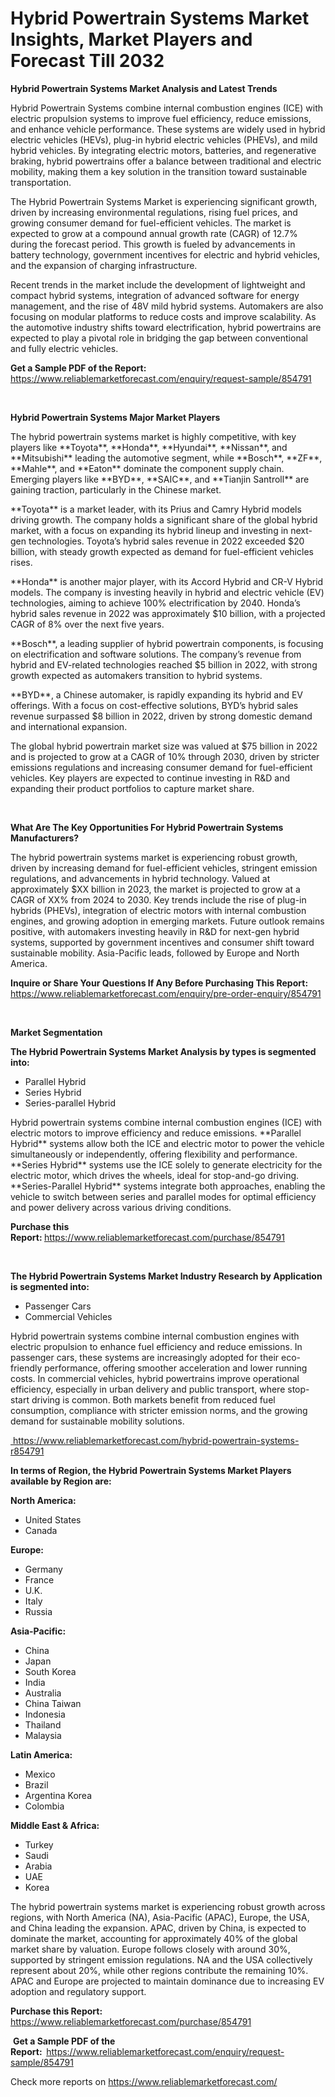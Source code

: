 <p><h1>Hybrid Powertrain Systems Market Insights, Market Players and Forecast Till 2032</h1></p><p><strong>Hybrid Powertrain Systems Market Analysis and Latest Trends</strong></p>
<p><p>Hybrid Powertrain Systems combine internal combustion engines (ICE) with electric propulsion systems to improve fuel efficiency, reduce emissions, and enhance vehicle performance. These systems are widely used in hybrid electric vehicles (HEVs), plug-in hybrid electric vehicles (PHEVs), and mild hybrid vehicles. By integrating electric motors, batteries, and regenerative braking, hybrid powertrains offer a balance between traditional and electric mobility, making them a key solution in the transition toward sustainable transportation.</p><p>The Hybrid Powertrain Systems Market is experiencing significant growth, driven by increasing environmental regulations, rising fuel prices, and growing consumer demand for fuel-efficient vehicles. The market is expected to grow at a compound annual growth rate (CAGR) of 12.7% during the forecast period. This growth is fueled by advancements in battery technology, government incentives for electric and hybrid vehicles, and the expansion of charging infrastructure.</p><p>Recent trends in the market include the development of lightweight and compact hybrid systems, integration of advanced software for energy management, and the rise of 48V mild hybrid systems. Automakers are also focusing on modular platforms to reduce costs and improve scalability. As the automotive industry shifts toward electrification, hybrid powertrains are expected to play a pivotal role in bridging the gap between conventional and fully electric vehicles.</p></p>
<p><strong>Get a Sample PDF of the Report:&nbsp;</strong> <a href="https://www.reliablemarketforecast.com/enquiry/request-sample/854791?utm_campaign=1906&utm_medium=2&utm_source=Github&utm_content=ia&utm_term=21012025&utm_id=hybrid-powertrain-systems">https://www.reliablemarketforecast.com/enquiry/request-sample/854791</a></p>
<p>&nbsp;</p>
<p><strong>Hybrid Powertrain Systems Major Market Players</strong></p>
<p><p>The hybrid powertrain systems market is highly competitive, with key players like **Toyota**, **Honda**, **Hyundai**, **Nissan**, and **Mitsubishi** leading the automotive segment, while **Bosch**, **ZF**, **Mahle**, and **Eaton** dominate the component supply chain. Emerging players like **BYD**, **SAIC**, and **Tianjin Santroll** are gaining traction, particularly in the Chinese market.</p><p>**Toyota** is a market leader, with its Prius and Camry Hybrid models driving growth. The company holds a significant share of the global hybrid market, with a focus on expanding its hybrid lineup and investing in next-gen technologies. Toyota’s hybrid sales revenue in 2022 exceeded $20 billion, with steady growth expected as demand for fuel-efficient vehicles rises.</p><p>**Honda** is another major player, with its Accord Hybrid and CR-V Hybrid models. The company is investing heavily in hybrid and electric vehicle (EV) technologies, aiming to achieve 100% electrification by 2040. Honda’s hybrid sales revenue in 2022 was approximately $10 billion, with a projected CAGR of 8% over the next five years.</p><p>**Bosch**, a leading supplier of hybrid powertrain components, is focusing on electrification and software solutions. The company’s revenue from hybrid and EV-related technologies reached $5 billion in 2022, with strong growth expected as automakers transition to hybrid systems.</p><p>**BYD**, a Chinese automaker, is rapidly expanding its hybrid and EV offerings. With a focus on cost-effective solutions, BYD’s hybrid sales revenue surpassed $8 billion in 2022, driven by strong domestic demand and international expansion.</p><p>The global hybrid powertrain market size was valued at $75 billion in 2022 and is projected to grow at a CAGR of 10% through 2030, driven by stricter emissions regulations and increasing consumer demand for fuel-efficient vehicles. Key players are expected to continue investing in R&D and expanding their product portfolios to capture market share.</p></p>
<p>&nbsp;</p>
<p><strong>What Are The Key Opportunities For Hybrid Powertrain Systems Manufacturers?</strong></p>
<p><p>The hybrid powertrain systems market is experiencing robust growth, driven by increasing demand for fuel-efficient vehicles, stringent emission regulations, and advancements in hybrid technology. Valued at approximately $XX billion in 2023, the market is projected to grow at a CAGR of XX% from 2024 to 2030. Key trends include the rise of plug-in hybrids (PHEVs), integration of electric motors with internal combustion engines, and growing adoption in emerging markets. Future outlook remains positive, with automakers investing heavily in R&D for next-gen hybrid systems, supported by government incentives and consumer shift toward sustainable mobility. Asia-Pacific leads, followed by Europe and North America.</p></p>
<p><strong>Inquire or Share Your Questions If Any Before Purchasing This Report:</strong> <a href="https://www.reliablemarketforecast.com/enquiry/pre-order-enquiry/854791?utm_campaign=1906&utm_medium=2&utm_source=Github&utm_content=ia&utm_term=21012025&utm_id=hybrid-powertrain-systems">https://www.reliablemarketforecast.com/enquiry/pre-order-enquiry/854791</a></p>
<p>&nbsp;</p>
<p><strong>Market Segmentation</strong></p>
<p><strong>The Hybrid Powertrain Systems Market Analysis by types is segmented into:</strong></p>
<p><ul><li>Parallel Hybrid</li><li>Series Hybrid</li><li>Series-parallel Hybrid</li></ul></p>
<p><p>Hybrid powertrain systems combine internal combustion engines (ICE) with electric motors to improve efficiency and reduce emissions. **Parallel Hybrid** systems allow both the ICE and electric motor to power the vehicle simultaneously or independently, offering flexibility and performance. **Series Hybrid** systems use the ICE solely to generate electricity for the electric motor, which drives the wheels, ideal for stop-and-go driving. **Series-Parallel Hybrid** systems integrate both approaches, enabling the vehicle to switch between series and parallel modes for optimal efficiency and power delivery across various driving conditions.</p></p>
<p><strong>Purchase this Report:&nbsp;</strong><a href="https://www.reliablemarketforecast.com/purchase/854791?utm_campaign=1906&utm_medium=2&utm_source=Github&utm_content=ia&utm_term=21012025&utm_id=hybrid-powertrain-systems">https://www.reliablemarketforecast.com/purchase/854791</a></p>
<p>&nbsp;</p>
<p><strong>The Hybrid Powertrain Systems Market Industry Research by Application is segmented into:</strong></p>
<p><ul><li>Passenger Cars</li><li>Commercial Vehicles</li></ul></p>
<p><p>Hybrid powertrain systems combine internal combustion engines with electric propulsion to enhance fuel efficiency and reduce emissions. In passenger cars, these systems are increasingly adopted for their eco-friendly performance, offering smoother acceleration and lower running costs. In commercial vehicles, hybrid powertrains improve operational efficiency, especially in urban delivery and public transport, where stop-start driving is common. Both markets benefit from reduced fuel consumption, compliance with stricter emission norms, and the growing demand for sustainable mobility solutions.</p></p>
<p><a href="https://www.reliablemarketforecast.com/hybrid-powertrain-systems-r854791?utm_campaign=1906&utm_medium=2&utm_source=Github&utm_content=ia&utm_term=21012025&utm_id=hybrid-powertrain-systems">&nbsp;https://www.reliablemarketforecast.com/hybrid-powertrain-systems-r854791</a></p>
<p><strong>In terms of Region, the Hybrid Powertrain Systems Market Players available by Region are:</strong></p>
<p>
    <p> <strong> North America: </strong>
        <ul>
            <li>United States</li>
            <li>Canada</li>
        </ul>
        </p> 
    <p> <strong> Europe: </strong>
        <ul>
            <li>Germany</li>
            <li>France</li>
            <li>U.K.</li>
            <li>Italy</li>
            <li>Russia</li>
        </ul>
        </p> 
    <p> <strong> Asia-Pacific: </strong>
        <ul>
            <li>China</li>
            <li>Japan</li>
            <li>South Korea</li>
            <li>India</li>
            <li>Australia</li>
            <li>China Taiwan</li>
            <li>Indonesia</li>
            <li>Thailand</li>
            <li>Malaysia</li>
        </ul>
        </p> 
    <p> <strong> Latin America: </strong>
        <ul>
            <li>Mexico</li>
            <li>Brazil</li>
            <li>Argentina Korea</li>
            <li>Colombia</li>
        </ul>
        </p> 
    <p> <strong> Middle East & Africa: </strong>
        <ul>
            <li>Turkey</li>
            <li>Saudi</li>
            <li>Arabia</li>
            <li>UAE</li>
            <li>Korea</li>
        </ul>
    </p>
    </p>
<p><p>The hybrid powertrain systems market is experiencing robust growth across regions, with North America (NA), Asia-Pacific (APAC), Europe, the USA, and China leading the expansion. APAC, driven by China, is expected to dominate the market, accounting for approximately 40% of the global market share by valuation. Europe follows closely with around 30%, supported by stringent emission regulations. NA and the USA collectively represent about 20%, while other regions contribute the remaining 10%. APAC and Europe are projected to maintain dominance due to increasing EV adoption and regulatory support.</p></p>
<p><strong>Purchase this Report: </strong><a href="https://www.reliablemarketforecast.com/purchase/854791?utm_campaign=1906&utm_medium=2&utm_source=Github&utm_content=ia&utm_term=21012025&utm_id=hybrid-powertrain-systems">https://www.reliablemarketforecast.com/purchase/854791</a></p>
<p>&nbsp;<strong>Get a Sample PDF of the Report:&nbsp;&nbsp;</strong><a href="https://www.reliablemarketforecast.com/enquiry/request-sample/854791?utm_campaign=1906&utm_medium=2&utm_source=Github&utm_content=ia&utm_term=21012025&utm_id=hybrid-powertrain-systems">https://www.reliablemarketforecast.com/enquiry/request-sample/854791</a></p>
<p><strong></strong></p>
<p>Check more reports on <a href="https://www.reliablemarketforecast.com/?utm_campaign=1906&utm_medium=2&utm_source=Github&utm_content=ia&utm_term=21012025&utm_id=hybrid-powertrain-systems">https://www.reliablemarketforecast.com/</a></p>
